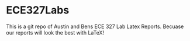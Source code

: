 # ECE327Labs
This is a git repo of Austin and Bens ECE 327 Lab Latex Reports. Becuase our reports will look the best with LaTeX!
